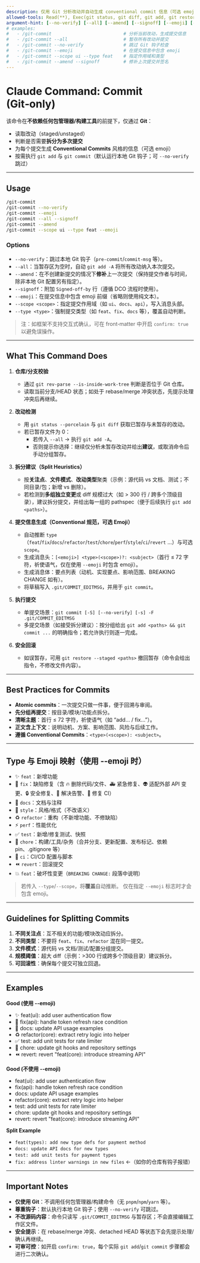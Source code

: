 ```yaml
---
description: 仅用 Git 分析改动并自动生成 conventional commit 信息（可选 emoji）；必要时建议拆分提交，默认运行本地 Git 钩子（可 --no-verify 跳过）
allowed-tools: Read(**), Exec(git status, git diff, git add, git restore --staged, git commit, git rev-parse, git config), Write(.git/COMMIT_EDITMSG)
argument-hint: [--no-verify] [--all] [--amend] [--signoff] [--emoji] [--scope <scope>] [--type <type>]
# examples:
#   - /git-commit                           # 分析当前改动，生成提交信息
#   - /git-commit --all                     # 暂存所有改动并提交
#   - /git-commit --no-verify               # 跳过 Git 钩子检查
#   - /git-commit --emoji                   # 在提交信息中包含 emoji
#   - /git-commit --scope ui --type feat    # 指定作用域和类型
#   - /git-commit --amend --signoff         # 修补上次提交并签名
---
```


# Claude Command: Commit (Git‑only)

该命令在**不依赖任何包管理器/构建工具**的前提下，仅通过 **Git**：
- 读取改动（staged/unstaged）
- 判断是否需要**拆分为多次提交**
- 为每个提交生成 **Conventional Commits** 风格的信息（可选 emoji）
- 按需执行 `git add` 与 `git commit`（默认运行本地 Git 钩子；可 `--no-verify` 跳过）

---

## Usage

```bash
/git-commit
/git-commit --no-verify
/git-commit --emoji
/git-commit --all --signoff
/git-commit --amend
/git-commit --scope ui --type feat --emoji
```

### Options
- `--no-verify`：跳过本地 Git 钩子（`pre-commit`/`commit-msg` 等）。
- `--all`：当暂存区为空时，自动 `git add -A` 将所有改动纳入本次提交。
- `--amend`：在不创建新提交的情况下**修补**上一次提交（保持提交作者与时间，除非本地 Git 配置另有指定）。
- `--signoff`：附加 `Signed-off-by` 行（遵循 DCO 流程时使用）。
- `--emoji`：在提交信息中包含 emoji 前缀（省略则使用纯文本）。
- `--scope <scope>`：指定提交作用域（如 `ui`、`docs`、`api`），写入消息头部。
- `--type <type>`：强制提交类型（如 `feat`、`fix`、`docs` 等），覆盖自动判断。

> 注：如框架不支持交互式确认，可在 front‑matter 中开启 `confirm: true` 以避免误操作。

---

## What This Command Does

1. **仓库/分支校验**
   - 通过 `git rev-parse --is-inside-work-tree` 判断是否位于 Git 仓库。
   - 读取当前分支/HEAD 状态；如处于 rebase/merge 冲突状态，先提示处理冲突后再继续。

2. **改动检测**
   - 用 `git status --porcelain` 与 `git diff` 获取已暂存与未暂存的改动。
   - 若已暂存文件为 0：
     - 若传入 `--all` → 执行 `git add -A`。
     - 否则提示你选择：继续仅分析未暂存改动并给出**建议**，或取消命令后手动分组暂存。

3. **拆分建议（Split Heuristics）**
   - 按**关注点**、**文件模式**、**改动类型**聚类（示例：源代码 vs 文档、测试；不同目录/包；新增 vs 删除）。
   - 若检测到**多组独立变更**或 diff 规模过大（如 > 300 行 / 跨多个顶级目录），建议拆分提交，并给出每一组的 pathspec（便于后续执行 `git add <paths>`）。

4. **提交信息生成（Conventional 规范，可选 Emoji）**
   - 自动推断 `type`（`feat`/`fix`/`docs`/`refactor`/`test`/`chore`/`perf`/`style`/`ci`/`revert` …）与可选 `scope`。
   - 生成消息头：`[<emoji>] <type>(<scope>)?: <subject>`（首行 ≤ 72 字符，祈使语气，仅在使用 `--emoji` 时包含 emoji）。
   - 生成消息体：要点列表（动机、实现要点、影响范围、BREAKING CHANGE 如有）。
   - 将草稿写入 `.git/COMMIT_EDITMSG`，并用于 `git commit`。

5. **执行提交**
   - 单提交场景：`git commit [-S] [--no-verify] [-s] -F .git/COMMIT_EDITMSG`
   - 多提交场景（如接受拆分建议）：按分组给出 `git add <paths> && git commit ...` 的明确指令；若允许执行则逐一完成。

6. **安全回滚**
   - 如误暂存，可用 `git restore --staged <paths>` 撤回暂存（命令会给出指令，不修改文件内容）。

---

## Best Practices for Commits

- **Atomic commits**：一次提交只做一件事，便于回溯与审阅。
- **先分组再提交**：按目录/模块/功能点拆分。
- **清晰主题**：首行 ≤ 72 字符，祈使语气（如 “add… / fix…”）。
- **正文含上下文**：说明动机、方案、影响范围、风险与后续工作。
- **遵循 Conventional Commits**：`<type>(<scope>): <subject>`。

---

## Type 与 Emoji 映射（使用 --emoji 时）

- ✨ `feat`：新增功能  
- 🐛 `fix`：缺陷修复（含 🔥 删除代码/文件、🚑️ 紧急修复、👽️ 适配外部 API 变更、🔒️ 安全修复、🚨 解决告警、💚 修复 CI）  
- 📝 `docs`：文档与注释  
- 🎨 `style`：风格/格式（不改语义）  
- ♻️ `refactor`：重构（不新增功能、不修缺陷）  
- ⚡️ `perf`：性能优化  
- ✅ `test`：新增/修复测试、快照  
- 🔧 `chore`：构建/工具/杂务（合并分支、更新配置、发布标记、依赖 pin、.gitignore 等）  
- 👷 `ci`：CI/CD 配置与脚本  
- ⏪️ `revert`：回滚提交  
- 💥 `feat`：破坏性变更（`BREAKING CHANGE:` 段落中说明）

> 若传入 `--type`/`--scope`，将**覆盖**自动推断。
> 仅在指定 `--emoji` 标志时才会包含 emoji。

---

## Guidelines for Splitting Commits

1. **不同关注点**：互不相关的功能/模块改动应拆分。  
2. **不同类型**：不要将 `feat`、`fix`、`refactor` 混在同一提交。  
3. **文件模式**：源代码 vs 文档/测试/配置分组提交。  
4. **规模阈值**：超大 diff（示例：>300 行或跨多个顶级目录）建议拆分。  
5. **可回滚性**：确保每个提交可独立回退。

---

## Examples

**Good (使用 --emoji)**
- ✨ feat(ui): add user authentication flow  
- 🐛 fix(api): handle token refresh race condition  
- 📝 docs: update API usage examples  
- ♻️ refactor(core): extract retry logic into helper  
- ✅ test: add unit tests for rate limiter  
- 🔧 chore: update git hooks and repository settings  
- ⏪️ revert: revert "feat(core): introduce streaming API"

**Good (不使用 --emoji)**
- feat(ui): add user authentication flow  
- fix(api): handle token refresh race condition  
- docs: update API usage examples  
- refactor(core): extract retry logic into helper  
- test: add unit tests for rate limiter  
- chore: update git hooks and repository settings  
- revert: revert "feat(core): introduce streaming API"

**Split Example**
- `feat(types): add new type defs for payment method`
- `docs: update API docs for new types`
- `test: add unit tests for payment types`
- `fix: address linter warnings in new files`  ←（如你的仓库有钩子报错）

---

## Important Notes

- **仅使用 Git**：不调用任何包管理器/构建命令（无 `pnpm`/`npm`/`yarn` 等）。  
- **尊重钩子**：默认执行本地 Git 钩子；使用 `--no-verify` 可跳过。  
- **不改源码内容**：命令只读写 `.git/COMMIT_EDITMSG` 与暂存区；不会直接编辑工作区文件。  
- **安全提示**：在 rebase/merge 冲突、detached HEAD 等状态下会先提示处理/确认再继续。  
- **可审可控**：如开启 `confirm: true`，每个实际 `git add`/`git commit` 步骤都会进行二次确认。